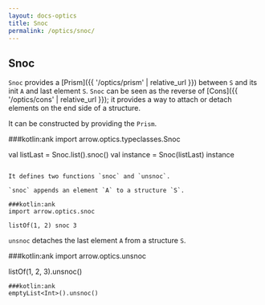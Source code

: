 ```yaml
---
layout: docs-optics
title: Snoc
permalink: /optics/snoc/
---
```


## Snoc

`Snoc` provides a [Prism]({{ '/optics/prism' | relative_url }}) between `S` and its init `A` and last element `S`.
`Snoc` can be seen as the reverse of [Cons]({{ '/optics/cons' | relative_url }}); it provides a way to attach or detach elements on the end side of a structure.

It can be constructed by providing the `Prism`.

###kotlin:ank
import arrow.optics.typeclasses.Snoc

val listLast = Snoc.list<Int>().snoc()
val instance = Snoc(listLast)
instance
```

It defines two functions `snoc` and `unsnoc`.

`snoc` appends an element `A` to a structure `S`.

###kotlin:ank
import arrow.optics.snoc

listOf(1, 2) snoc 3
```

`unsnoc` detaches the last element `A` from a structure `S`.

###kotlin:ank
import arrow.optics.unsnoc

listOf(1, 2, 3).unsnoc()
```
###kotlin:ank
emptyList<Int>().unsnoc()
```
